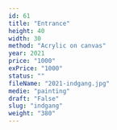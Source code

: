 ```yaml
---
id: 61
title: "Entrance"
height: 40
width: 30
method: "Acrylic on canvas"
year: 2021
price: "1000"
exPrice: "1000"
status: ""
fileName: "2021-indgang.jpg"
medie: "painting"
draft: "False"
slug: "indgang"
weight: "380"
---
```

